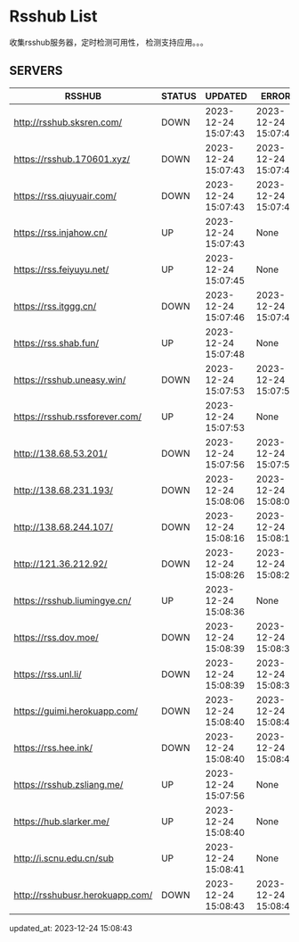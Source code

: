 # Rsshub List

收集rsshub服务器，定时检测可用性， 检测支持应用。。。


## SERVERS

|  RSSHUB   | STATUS  | UPDATED  | ERROR  | TWITTER |  
|  ----  | ----  | ----  | ----  | ---- |  
| http://rsshub.sksren.com/ | DOWN | 2023-12-24 15:07:43 | 2023-12-24 15:07:43 |  
| https://rsshub.170601.xyz/ | DOWN | 2023-12-24 15:07:43 | 2023-12-24 15:07:43 |  
| https://rss.qiuyuair.com/ | DOWN | 2023-12-24 15:07:43 | 2023-12-24 15:07:43 |  
| https://rss.injahow.cn/ | UP | 2023-12-24 15:07:43 | None ||  
| https://rss.feiyuyu.net/ | UP | 2023-12-24 15:07:45 | None ||  
| https://rss.itggg.cn/ | DOWN | 2023-12-24 15:07:46 | 2023-12-24 15:07:46 |  
| https://rss.shab.fun/ | UP | 2023-12-24 15:07:48 | None ||  
| https://rsshub.uneasy.win/ | DOWN | 2023-12-24 15:07:53 | 2023-12-24 15:07:53 |  
| https://rsshub.rssforever.com/ | UP | 2023-12-24 15:07:53 | None ||  
| http://138.68.53.201/ | DOWN | 2023-12-24 15:07:56 | 2023-12-24 15:07:56 |  
| http://138.68.231.193/ | DOWN | 2023-12-24 15:08:06 | 2023-12-24 15:08:06 |  
| http://138.68.244.107/ | DOWN | 2023-12-24 15:08:16 | 2023-12-24 15:08:16 |  
| http://121.36.212.92/ | DOWN | 2023-12-24 15:08:26 | 2023-12-24 15:08:26 |  
| https://rsshub.liumingye.cn/ | UP | 2023-12-24 15:08:36 | None ||  
| https://rss.dov.moe/ | DOWN | 2023-12-24 15:08:39 | 2023-12-24 15:08:39 |  
| https://rss.unl.li/ | DOWN | 2023-12-24 15:08:39 | 2023-12-24 15:08:39 |  
| https://guimi.herokuapp.com/ | DOWN | 2023-12-24 15:08:40 | 2023-12-24 15:08:40 |  
| https://rss.hee.ink/ | DOWN | 2023-12-24 15:08:40 | 2023-12-24 15:08:40 |  
| https://rsshub.zsliang.me/ | UP | 2023-12-24 15:07:56 | None |OK|  
| https://hub.slarker.me/ | UP | 2023-12-24 15:08:40 | None ||  
| http://i.scnu.edu.cn/sub | UP | 2023-12-24 15:08:41 | None ||  
| http://rsshubusr.herokuapp.com/ | DOWN | 2023-12-24 15:08:43 | 2023-12-24 15:08:43 |  
  

updated_at: 2023-12-24 15:08:43  

